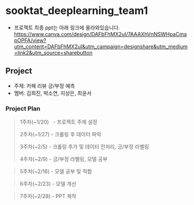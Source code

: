 # sooktat_deeplearning_team1

- 프로젝트 최종 ppt는 아래 링크에 올라와있습니다. https://www.canva.com/design/DAFbFhMX2uI/7AAAXhVnNSWHpaCmapOPFA/view?utm_content=DAFbFhMX2uI&utm_campaign=designshare&utm_medium=link2&utm_source=sharebutton

## Project
- 주제: 카페 리뷰 긍/부정 예측
- 멤버: 김희진, 박소연, 지상은, 최윤서

### Project Plan
> 1주차(~1/20)&nbsp;&nbsp;&nbsp;- 프로젝트 주제 설정  
> 
> 2주차(~1/27) - 크롤링 후 데이터 파악
> 
> 3주차(~2/5) - 크롤링 추가 및 데이터 전처리, 긍/부정 라벨링  
> 
> 4주차(~2/9) - 긍/부정 라벨링, 모델 공부 

> 5주차(~2/16) - 모델 공부 및 적합  

> 6주차(~2/23) - 모델 개선

> 7주차(~2/28) - PPT 제작
